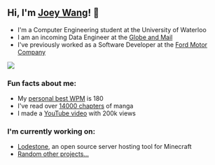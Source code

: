 <h2>Hi, I'm <a href="https://joeywang.ca/">Joey Wang</a>! 👋</h2>
<p>
  <ul>
    <li>I'm a Computer Engineering student at the University of Waterloo</li>
    <li>I am an incoming Data Engineer at the <a href="https://www.theglobeandmail.com/">Globe and Mail</a></li>
    <li>I've previously worked as a Software Developer at the <a href="https://ford.com/">Ford Motor Company</a></li>
  </ul>
</p>

<p><img src="https://media.tenor.com/w5a0WVW1GbsAAAAd/nijika-bocchi-the-rock.gif"></p>
<h3>Fun facts about me:</h3>
<p>
  <ul>
    <li>My <a href="https://monkeytype.com/profile/Jopee">personal best WPM</a> is 180</li>
    <li>I've read over <a href="https://anilist.co/user/Jopee/">14000 chapters</a> of manga</li>
    <li>I made a <a href="https://www.youtube.com/watch?v=IeQGV67qcRM">YouTube video</a> with 200k views</li>
  </ul>
</p>

<h3>I'm currently working on:</h3>
<p>
  <ul>
    <li><a href="https://github.com/Lodestone-Team">Lodestone</a>, an open source server hosting tool for Minecraft</li>
    <li><a href="https://www.youtube.com/watch?v=J2YRzOwIgio">Random other projects...</a></li>
  </ul>
</p>
